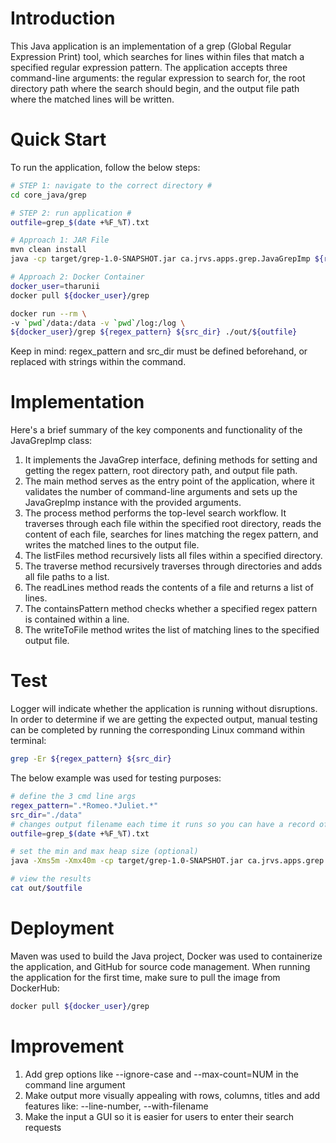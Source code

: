 # Introduction
This Java application is an implementation of a grep (Global Regular Expression Print) tool, which searches for lines within files that match a specified regular expression pattern. The application accepts three command-line arguments: the regular expression to search for, the root directory path where the search should begin, and the output file path where the matched lines will be written.

# Quick Start
To run the application, follow the below steps:
```bash
# STEP 1: navigate to the correct directory #
cd core_java/grep

# STEP 2: run application #
outfile=grep_$(date +%F_%T).txt

# Approach 1: JAR File
mvn clean install
java -cp target/grep-1.0-SNAPSHOT.jar ca.jrvs.apps.grep.JavaGrepImp ${regex_pattern} ${src_dir} ./out/${outfile}

# Approach 2: Docker Container
docker_user=tharunii
docker pull ${docker_user}/grep

docker run --rm \
-v `pwd`/data:/data -v `pwd`/log:/log \
${docker_user}/grep ${regex_pattern} ${src_dir} ./out/${outfile}
```
Keep in mind: regex_pattern and src_dir must be defined beforehand, or replaced with strings within the command.

# Implementation 
Here's a brief summary of the key components and functionality of the JavaGrepImp class: <br>

1. It implements the JavaGrep interface, defining methods for setting and getting the regex pattern, root directory path, and output file path.
2. The main method serves as the entry point of the application, where it validates the number of command-line arguments and sets up the JavaGrepImp instance with the provided arguments.
3. The process method performs the top-level search workflow. It traverses through each file within the specified root directory, reads the content of each file, searches for lines matching the regex pattern, and writes the matched lines to the output file.
4. The listFiles method recursively lists all files within a specified directory.
5. The traverse method recursively traverses through directories and adds all file paths to a list.
6. The readLines method reads the contents of a file and returns a list of lines.
7. The containsPattern method checks whether a specified regex pattern is contained within a line.
8. The writeToFile method writes the list of matching lines to the specified output file.

# Test
Logger will indicate whether the application is running without disruptions. In order to determine if we are getting the expected output, manual testing can be completed by running the corresponding Linux command within terminal:
```bash
grep -Er ${regex_pattern} ${src_dir}
```

The below example was used for testing purposes:
```bash
# define the 3 cmd line args
regex_pattern=".*Romeo.*Juliet.*"
src_dir="./data"
# changes output filename each time it runs so you can have a record of results
outfile=grep_$(date +%F_%T).txt 

# set the min and max heap size (optional)
java -Xms5m -Xmx40m -cp target/grep-1.0-SNAPSHOT.jar ca.jrvs.apps.grep.JavaGrepImp ${regex_pattern} ${src_dir} ./out/${outfile}

# view the results
cat out/$outfile
```

# Deployment
Maven was used to build the Java project, Docker was used to containerize the application, and GitHub for source code management. When running the application for the first time, make sure to pull the image from DockerHub:
```bash
docker pull ${docker_user}/grep
```

# Improvement 
1. Add grep options like --ignore-case and --max-count=NUM in the command line argument
2. Make output more visually appealing with rows, columns, titles and add features like: --line-number, --with-filename
3. Make the input a GUI so it is easier for users to enter their search requests

